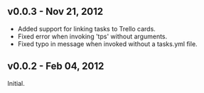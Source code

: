 v0.0.3 - Nov 21, 2012
---------------------

  * Added support for linking tasks to Trello cards.
  * Fixed error when invoking 'tps' without arguments.
  * Fixed typo in message when invoked without a tasks.yml file.

v0.0.2 - Feb 04, 2012
---------------------

Initial.
